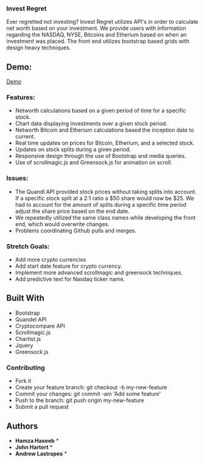 ### Invest Regret


Ever regretted not investing? Invest Regret utilizes API's in order to calculate net worth based on your investment.
We provide users with information regarding the NASDAQ, NYSE, Bitcoins and Etherium based on when an investment was placed. The front end utilizes bootstrap based grids with design heavy techniques.

## Demo:
[Demo](investregret.com)

### Features:

* Networth calculations based on a given period of time for a specific stock.
* Chart data displaying investments over a given stock period.
* Networth Bitcoin and Etherium calculations based the inception date to current.
* Real time updates on prices for Bitcoin, Etherium, and a selected stock.
* Updates on stock splits during a given period.
* Responsive design through the use of Bootstrap and media queries.
* Use of scrollmagic.js and Greensock.js for animation on scroll.


### Issues:
* The Quandl API provided stock prices without taking splits into account. If a specific stock split at a 2:1 ratio a $50 share would now be $25. We had to account for the amount of splits during a specific time period adjust the share price based on the end date.
* We repeatedly utilized the same class names while developing the front end, which would overwrite changes.
* Problems coordinating Github pulls and merges.


### Stretch Goals: 
* Add more crypto currencies
* Add start date feature for crypto currency.
* Implement more advanced scrollmagic and greensock techniques. 
* Add predictive text for Nasdaq ticker name.


## Built With

* Bootstrap
* Quandel API
* Cryptocompare API
* Scrollmagic.js
* Chartist.js
* Jquery
* Greensock.js

### Contributing

* Fork it
* Create your feature branch: git checkout -b my-new-feature
* Commit your changes: git commit -am 'Add some feature'
* Push to the branch: git push origin my-new-feature
* Submit a pull request 


## Authors

* **Hamza Haseeb** *
* **John Hartert** *
* **Andrew Lastrapes** *
